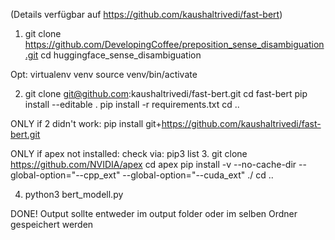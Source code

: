 (Details verfügbar auf https://github.com/kaushaltrivedi/fast-bert)


1. 	git clone https://github.com/DevelopingCoffee/preposition_sense_disambiguation.git
	cd huggingface_sense_disambiguation
	
Opt:	virtualenv venv
	source venv/bin/activate

2.	git clone git@github.com:kaushaltrivedi/fast-bert.git
 	cd fast-bert
	pip install --editable .
	pip install -r requirements.txt
	cd ..

ONLY if 2 didn't work:
	pip install git+https://github.com/kaushaltrivedi/fast-bert.git

ONLY if apex not installed: check via: pip3 list
3. 	git clone https://github.com/NVIDIA/apex
	cd apex
	pip install -v --no-cache-dir --global-option="--cpp_ext" --global-option="--cuda_ext" ./
	cd ..


4.	python3 bert_modell.py
	

DONE! 
Output sollte entweder im output folder oder im selben Ordner gespeichert werden





